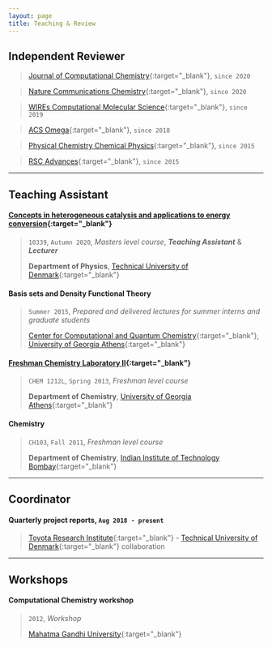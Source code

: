 ```yaml
---
layout: page
title: Teaching & Review
---
```


## **Independent Reviewer**
> [Journal of Computational Chemistry](https://onlinelibrary.wiley.com/journal/1096987x){:target="_blank"}, `since 2020`

> [Nature Communications Chemistry](https://www.nature.com/subjects/chemistry/ncomms){:target="_blank"}, `since 2020`

> [WIREs Computational Molecular Science](https://onlinelibrary.wiley.com/loi/17590884){:target="_blank"}, `since 2019`

> [ACS Omega](https://pubs.acs.org/journal/acsodf){:target="_blank"}, `since 2018`

> [Physical Chemistry Chemical Physics](https://www.rsc.org/journals-books-databases/about-journals/pccp/){:target="_blank"}, `since 2015`

> [RSC Advances](https://www.rsc.org/journals-books-databases/about-journals/rsc-advances/){:target="_blank"}, `since 2015`

---
## **Teaching Assistant**
#### [Concepts in heterogeneous catalysis and applications to energy conversion](https://kurser.dtu.dk/course/10339){:target="_blank"}
> `10339`, `Autumn 2020`, *Masters level course*, ***Teaching Assistant*** & ***Lecturer***
>
> **Department of Physics**, [Technical University of Denmark](https://www.dtu.dk/english){:target="_blank"}

#### Basis sets and Density Functional Theory
> `Summer 2015`, *Prepared and delivered lectures for summer interns and graduate students*
>
> [Center for Computational and Quantum Chemistry](https://www.ccqc.uga.edu/){:target="_blank"}, [University of Georgia Athens](https://www.uga.edu/){:target="_blank"}

#### [Freshman Chemistry Laboratory II](https://www.chem.uga.edu/courses/content/chem-1212l){:target="_blank"}
> `CHEM 1212L`, `Spring 2013`, *Freshman level course*
>
> **Department of Chemistry**, [University of Georgia Athens](https://www.uga.edu/){:target="_blank"}

#### Chemistry
> `CH103`, `Fall 2011`, *Freshman level course*
>
> **Department of Chemistry**, [Indian Institute of Technology Bombay](http://www.iitb.ac.in/){:target="_blank"}

---
## **Coordinator**
#### Quarterly project reports, `Aug 2018 - present`
> [Toyota Research Institute](https://www.tri.global/){:target="_blank"} - [Technical University of Denmark](https://www.dtu.dk/english){:target="_blank"} collaboration

---
## **Workshops**
#### Computational Chemistry workshop
> `2012`, *Workshop*
>
> [Mahatma Gandhi University](https://www.mgu.ac.in/){:target="_blank"}
